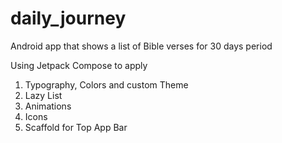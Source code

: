 # daily_journey
Android app that shows a list of Bible verses for 30 days period

Using Jetpack Compose to apply
1. Typography, Colors and custom Theme
2. Lazy List
3. Animations
4. Icons
5. Scaffold for Top App Bar

